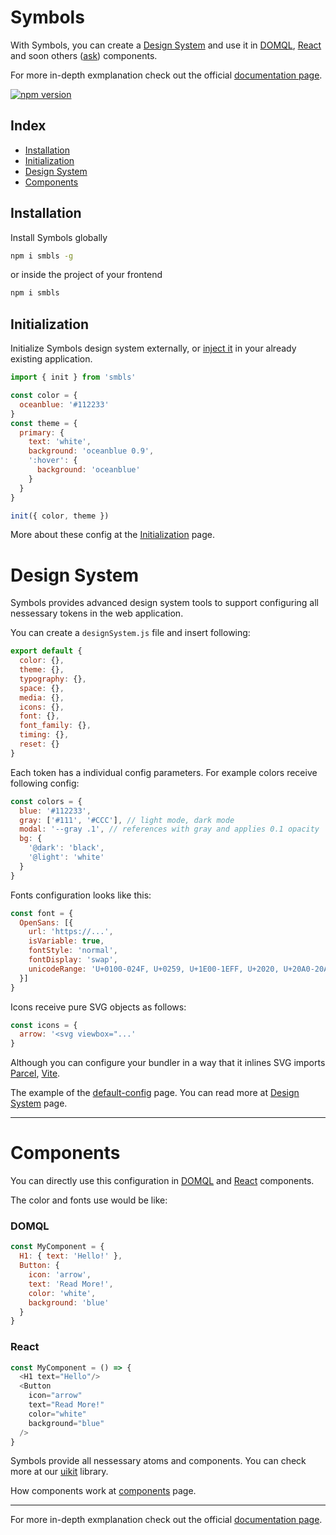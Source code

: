 # Symbols
With Symbols, you can create a [Design System](https://github.com/symbo-ls/smbls/tree/main/packages/scratch) and use it in [DOMQL](https://github.com/symbo-ls/smbls/tree/main/uikit/domql), [React](https://github.com/symbo-ls/smbls/tree/main/uikit/react) and soon others ([ask](https://github.com/orgs/symbo-ls/discussions/categories/feature-request)) components.

For more in-depth exmplanation check out the official [documentation page](https://symbols.app/developers).

[![npm version](https://badge.fury.io/js/smbls.svg)](https://badge.fury.io/js/smbls)

## Index
- [Installation](https://github.com/symbo-ls/smbls#installation)
- [Initialization](https://github.com/symbo-ls/smbls#initialization)
- [Design System](https://github.com/symbo-ls/smbls#design-system)
- [Components](https://github.com/symbo-ls/smbls#components)


## Installation
Install Symbols globally

```bash
npm i smbls -g
```

or inside the project of your frontend

```bash
npm i smbls
```

## Initialization

Initialize Symbols design system externally, or [inject it](https://symbols.app/docs/intro#configuration) in your already existing application.

```javascript
import { init } from 'smbls'

const color = {
  oceanblue: '#112233'
}
const theme = {
  primary: {
    text: 'white',
    background: 'oceanblue 0.9',
    ':hover': {
      background: 'oceanblue'
    }
  }
}

init({ color, theme })
```

More about these config at the [Initialization](https://symbols.app/docs/intro#initialization) page.


# Design System

Symbols provides advanced design system tools to support configuring all nessessary tokens in the web application.

You can create a `designSystem.js` file and insert following:

```javascript
export default {
  color: {},
  theme: {},
  typography: {},
  space: {},
  media: {},
  icons: {},
  font: {},
  font_family: {},
  timing: {},
  reset: {}
}
```

Each token has a individual config parameters. For example colors receive following config:

```javascript
const colors = {
  blue: '#112233',
  gray: ['#111', '#CCC'], // light mode, dark mode
  modal: '--gray .1', // references with gray and applies 0.1 opacity
  bg: {
    '@dark': 'black',
    '@light': 'white'
  }
}
```

Fonts configuration looks like this:

```javascript
const font = {
  OpenSans: [{
    url: 'https://...',
    isVariable: true,
    fontStyle: 'normal',
    fontDisplay: 'swap',
    unicodeRange: 'U+0100-024F, U+0259, U+1E00-1EFF, U+2020, U+20A0-20AB, U+20AD-20CF, U+2113, U+2C60-2C7F, U+A720-A7FF'
  }]
}
```

Icons receive pure SVG objects as follows:

```javascript
const icons = {
  arrow: '<svg viewbox="...'
}
```

Although you can configure your bundler in a way that it inlines SVG imports [Parcel](https://github.com/ewanmellor/parcel-plugin-inline-svg), [Vite](https://www.npmjs.com/package/vite-svg-loader).

The example of the [default-config](https://github.com/symbo-ls/smbls/tree/main/packages/default-config) page. You can read more at [Design System](https://symbols.app/docs/design-system) page.

---

# Components

You can directly use this configuration in [DOMQL](https://github.com/symbo-ls/smbls/tree/main/uikit/domql) and [React](https://github.com/symbo-ls/smbls/tree/main/uikit/react) components.

The color and fonts use would be like:

### DOMQL

```javascript
const MyComponent = {
  H1: { text: 'Hello!' },
  Button: {
    icon: 'arrow',
    text: 'Read More!',
    color: 'white',
    background: 'blue'
  }
}
```

### React

```javascript
const MyComponent = () => {
  <H1 text="Hello"/>
  <Button
    icon="arrow"
    text="Read More!"
    color="white"
    background="blue"
  />
}
```

Symbols provide all nessessary atoms and components. You can check more at our [uikit](https://symbols.app/components) library.

How components work at [components](https://symbols.app/docs/components) page.

---

For more in-depth exmplanation check out the official [documentation page](https://symbols.app/developers).
